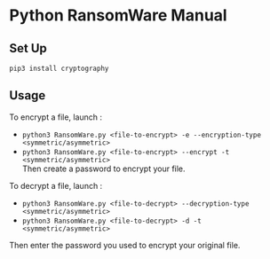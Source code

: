 # Python RansomWare Manual

## Set Up

`pip3 install cryptography`

## Usage

To encrypt a file, launch : <br>
- `python3 RansomWare.py <file-to-encrypt> -e --encryption-type <symmetric/asymmetric>` <br> 
- `python3 RansomWare.py <file-to-encrypt> --encrypt -t <symmetric/asymmetric>` <br>
Then create a password to encrypt your file. <br>

To decrypt a file, launch : <br>
- `python3 RansomWare.py <file-to-decrypt> --decryption-type <symmetric/asymmetric>` <br>
- `python3 RansomWare.py <file-to-decrypt> -d -t <symmetric/asymmetric>` <br>

Then enter the password you used to encrypt your original file. <br>
